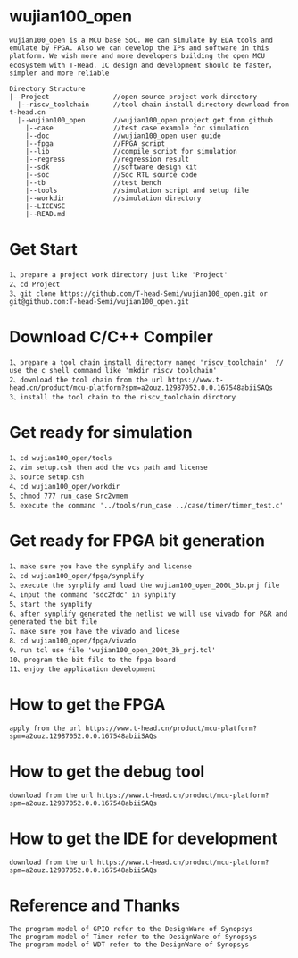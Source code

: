 # wujian100_open
    wujian100_open is a MCU base SoC. We can simulate by EDA tools and emulate by FPGA. Also we can develop the IPs and software in this platform. We wish more and more developers building the open MCU ecosystem with T-Head. IC design and development should be faster，simpler and more reliable
    
    Directory Structure
    |--Project                //open source project work directory  
      |--riscv_toolchain      //tool chain install directory download from t-head.cn
      |--wujian100_open       //wujian100_open project get from github
        |--case               //test case example for simulation
        |--doc                //wujian100_open user guide
        |--fpga               //FPGA script
        |--lib                //compile script for simulation
        |--regress            //regression result
        |--sdk                //software design kit
        |--soc                //Soc RTL source code
        |--tb                 //test bench
        |--tools              //simulation script and setup file
        |--workdir            //simulation directory
        |--LICENSE
        |--READ.md
# Get Start
    1、prepare a project work directory just like 'Project'
    2、cd Project
    3、git clone https://github.com/T-head-Semi/wujian100_open.git or git@github.com:T-head-Semi/wujian100_open.git
# Download C/C++ Compiler
    1、prepare a tool chain install directory named 'riscv_toolchain'  // use the c shell command like 'mkdir riscv_toolchain'
    2、download the tool chain from the url https://www.t-head.cn/product/mcu-platform?spm=a2ouz.12987052.0.0.167548abiiSAQs
    3、install the tool chain to the riscv_toolchain dirctory
# Get ready for simulation
    1、cd wujian100_open/tools
    2、vim setup.csh then add the vcs path and license
    3、source setup.csh
    4、cd wujian100_open/workdir
    5、chmod 777 run_case Src2vmem
    5、execute the command '../tools/run_case ../case/timer/timer_test.c'
# Get ready for FPGA bit generation
    1、make sure you have the synplify and license
    2、cd wujian100_open/fpga/synplify
    3、execute the synplify and load the wujian100_open_200t_3b.prj file
    4、input the command 'sdc2fdc' in synplify
    5、start the synplify
    6、after synplify generated the netlist we will use vivado for P&R and generated the bit file
    7、make sure you have the vivado and licese
    8、cd wujian100_open/fpga/vivado
    9、run tcl use file 'wujian100_open_200t_3b_prj.tcl'
    10、program the bit file to the fpga board
    11、enjoy the application development
# How to get the FPGA
    apply from the url https://www.t-head.cn/product/mcu-platform?spm=a2ouz.12987052.0.0.167548abiiSAQs
# How to get the debug tool
    download from the url https://www.t-head.cn/product/mcu-platform?spm=a2ouz.12987052.0.0.167548abiiSAQs 
# How to get the IDE for development
    download from the url https://www.t-head.cn/product/mcu-platform?spm=a2ouz.12987052.0.0.167548abiiSAQs   
# Reference  and Thanks
    The program model of GPIO refer to the DesignWare of Synopsys 
    The program model of Timer refer to the DesignWare of Synopsys 
    The program model of WDT refer to the DesignWare of Synopsys 
